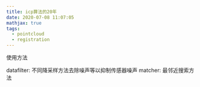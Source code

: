 ```yaml
---
title: icp算法的20年
date: 2020-07-08 11:07:05
mathjax: true
tags: 
  - pointcloud
  - registration
---
```


使用方法
<!-- more -->

datafilter: 不同降采样方法去除噪声等以抑制传感器噪声
matcher: 最邻近搜索方法